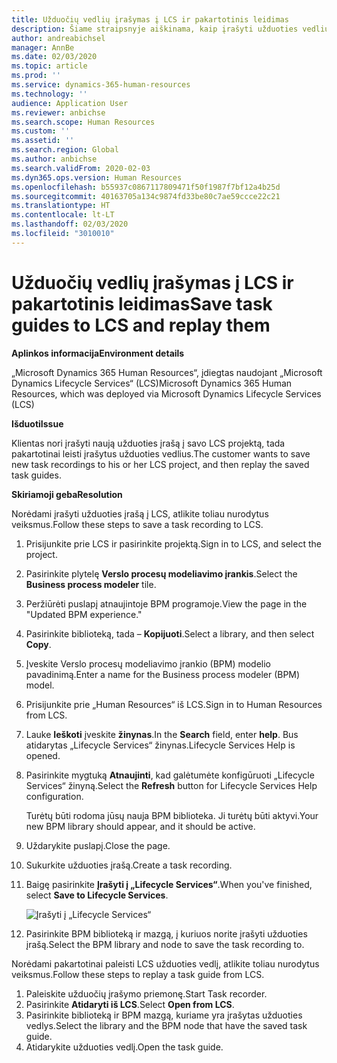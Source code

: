 ```yaml
---
title: Užduočių vedlių įrašymas į LCS ir pakartotinis leidimas
description: Šiame straipsnyje aiškinama, kaip įrašyti užduoties vedlius į „Microsoft Dynamics Lifecycle Services“ (LCS) ir leisti juos pakartotinai.
author: andreabichsel
manager: AnnBe
ms.date: 02/03/2020
ms.topic: article
ms.prod: ''
ms.service: dynamics-365-human-resources
ms.technology: ''
audience: Application User
ms.reviewer: anbichse
ms.search.scope: Human Resources
ms.custom: ''
ms.assetid: ''
ms.search.region: Global
ms.author: anbichse
ms.search.validFrom: 2020-02-03
ms.dyn365.ops.version: Human Resources
ms.openlocfilehash: b55937c0867117809471f50f1987f7bf12a4b25d
ms.sourcegitcommit: 40163705a134c9874fd33be80c7ae59ccce22c21
ms.translationtype: HT
ms.contentlocale: lt-LT
ms.lasthandoff: 02/03/2020
ms.locfileid: "3010010"
---
```

# <a name="save-task-guides-to-lcs-and-replay-them"></a><span data-ttu-id="07949-103">Užduočių vedlių įrašymas į LCS ir pakartotinis leidimas</span><span class="sxs-lookup"><span data-stu-id="07949-103">Save task guides to LCS and replay them</span></span>

<span data-ttu-id="07949-104">**Aplinkos informacija**</span><span class="sxs-lookup"><span data-stu-id="07949-104">**Environment details**</span></span> 

<span data-ttu-id="07949-105">„Microsoft Dynamics 365 Human Resources“, įdiegtas naudojant „Microsoft Dynamics Lifecycle Services“ (LCS)</span><span class="sxs-lookup"><span data-stu-id="07949-105">Microsoft Dynamics 365 Human Resources, which was deployed via Microsoft Dynamics Lifecycle Services (LCS)</span></span>

<span data-ttu-id="07949-106">**Išduoti**</span><span class="sxs-lookup"><span data-stu-id="07949-106">**Issue**</span></span>

<span data-ttu-id="07949-107">Klientas nori įrašyti naują užduoties įrašą į savo LCS projektą, tada pakartotinai leisti įrašytus užduoties vedlius.</span><span class="sxs-lookup"><span data-stu-id="07949-107">The customer wants to save new task recordings to his or her LCS project, and then replay the saved task guides.</span></span>

<span data-ttu-id="07949-108">**Skiriamoji geba**</span><span class="sxs-lookup"><span data-stu-id="07949-108">**Resolution**</span></span>

<span data-ttu-id="07949-109">Norėdami įrašyti užduoties įrašą į LCS, atlikite toliau nurodytus veiksmus.</span><span class="sxs-lookup"><span data-stu-id="07949-109">Follow these steps to save a task recording to LCS.</span></span>

1. <span data-ttu-id="07949-110">Prisijunkite prie LCS ir pasirinkite projektą.</span><span class="sxs-lookup"><span data-stu-id="07949-110">Sign in to LCS, and select the project.</span></span>
2. <span data-ttu-id="07949-111">Pasirinkite plytelę **Verslo procesų modeliavimo įrankis**.</span><span class="sxs-lookup"><span data-stu-id="07949-111">Select the **Business process modeler** tile.</span></span>
3. <span data-ttu-id="07949-112">Peržiūrėti puslapį atnaujintoje BPM programoje.</span><span class="sxs-lookup"><span data-stu-id="07949-112">View the page in the "Updated BPM experience."</span></span>
4. <span data-ttu-id="07949-113">Pasirinkite biblioteką, tada – **Kopijuoti**.</span><span class="sxs-lookup"><span data-stu-id="07949-113">Select a library, and then select **Copy**.</span></span>
5. <span data-ttu-id="07949-114">Įveskite Verslo procesų modeliavimo įrankio (BPM) modelio pavadinimą.</span><span class="sxs-lookup"><span data-stu-id="07949-114">Enter a name for the Business process modeler (BPM) model.</span></span>
6. <span data-ttu-id="07949-115">Prisijunkite prie „Human Resources“ iš LCS.</span><span class="sxs-lookup"><span data-stu-id="07949-115">Sign in to Human Resources from LCS.</span></span>
7. <span data-ttu-id="07949-116">Lauke **Ieškoti** įveskite **žinynas**.</span><span class="sxs-lookup"><span data-stu-id="07949-116">In the **Search** field, enter **help**.</span></span> <span data-ttu-id="07949-117">Bus atidarytas „Lifecycle Services“ žinynas.</span><span class="sxs-lookup"><span data-stu-id="07949-117">Lifecycle Services Help is opened.</span></span>
8. <span data-ttu-id="07949-118">Pasirinkite mygtuką **Atnaujinti**, kad galėtumėte konfigūruoti „Lifecycle Services“ žinyną.</span><span class="sxs-lookup"><span data-stu-id="07949-118">Select the **Refresh** button for Lifecycle Services Help configuration.</span></span>

    <span data-ttu-id="07949-119">Turėtų būti rodoma jūsų nauja BPM biblioteka. Ji turėtų būti aktyvi.</span><span class="sxs-lookup"><span data-stu-id="07949-119">Your new BPM library should appear, and it should be active.</span></span>

9. <span data-ttu-id="07949-120">Uždarykite puslapį.</span><span class="sxs-lookup"><span data-stu-id="07949-120">Close the page.</span></span>
10. <span data-ttu-id="07949-121">Sukurkite užduoties įrašą.</span><span class="sxs-lookup"><span data-stu-id="07949-121">Create a task recording.</span></span>
11. <span data-ttu-id="07949-122">Baigę pasirinkite **Įrašyti į „Lifecycle Services“**.</span><span class="sxs-lookup"><span data-stu-id="07949-122">When you've finished, select **Save to Lifecycle Services**.</span></span>

    ![Įrašyti į „Lifecycle Services“](media/task-guides.png)

12. <span data-ttu-id="07949-124">Pasirinkite BPM biblioteką ir mazgą, į kuriuos norite įrašyti užduoties įrašą.</span><span class="sxs-lookup"><span data-stu-id="07949-124">Select the BPM library and node to save the task recording to.</span></span>

<span data-ttu-id="07949-125">Norėdami pakartotinai paleisti LCS užduoties vedlį, atlikite toliau nurodytus veiksmus.</span><span class="sxs-lookup"><span data-stu-id="07949-125">Follow these steps to replay a task guide from LCS.</span></span>

1. <span data-ttu-id="07949-126">Paleiskite užduočių įrašymo priemonę.</span><span class="sxs-lookup"><span data-stu-id="07949-126">Start Task recorder.</span></span>
2. <span data-ttu-id="07949-127">Pasirinkite **Atidaryti iš LCS**.</span><span class="sxs-lookup"><span data-stu-id="07949-127">Select **Open from LCS**.</span></span>
3. <span data-ttu-id="07949-128">Pasirinkite biblioteką ir BPM mazgą, kuriame yra įrašytas užduoties vedlys.</span><span class="sxs-lookup"><span data-stu-id="07949-128">Select the library and the BPM node that have the saved task guide.</span></span>
4. <span data-ttu-id="07949-129">Atidarykite užduoties vedlį.</span><span class="sxs-lookup"><span data-stu-id="07949-129">Open the task guide.</span></span>
